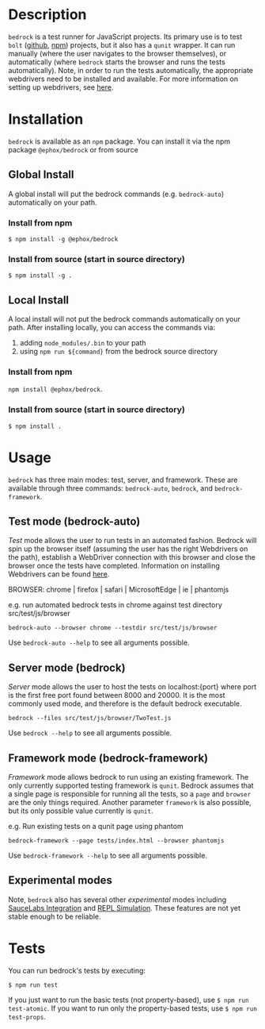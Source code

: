 # Description

`bedrock` is a test runner for JavaScript projects. Its primary use is to test `bolt` ([github](https://github.com/ephox/bolt), [npm](https://www.npmjs.com/package/@ephox/bolt)) projects, but it also has a `qunit` wrapper. It can run manually (where the user navigates to the browser themselves), or automatically (where `bedrock` starts the browser and runs the tests automatically). Note, in order to run the tests automatically, the appropriate webdrivers need to be installed and available. For more information on setting up webdrivers, see [here](https://www.npmjs.com/package/selenium-webdriver).

# Installation

`bedrock` is available as an `npm` package. You can install it via the npm package `@ephox/bedrock` or from source

## Global Install

A global install will put the bedrock commands (e.g. `bedrock-auto`) automatically on your path.

### Install from npm

`$ npm install -g @ephox/bedrock`

### Install from source (start in source directory)

`$ npm install -g .`



## Local Install

A local install will not put the bedrock commands automatically on your path. After installing locally, you can access the commands via:

1. adding `node_modules/.bin` to your path
2. using `npm run ${command}` from the bedrock source directory

### Install from npm

`npm install @ephox/bedrock`.

### Install from source (start in source directory)

`$ npm install .`


# Usage

`bedrock` has three main modes: test, server, and framework. These are available through three commands: `bedrock-auto`, `bedrock`, and `bedrock-framework`.

## Test mode (bedrock-auto)

*Test* mode allows the user to run tests in an automated fashion. Bedrock will spin up the browser itself (assuming the user has the right Webdrivers on the path), establish a WebDriver connection with this browser and close the browser once the tests have completed. Information on installing Webdrivers can be found [here](https://www.npmjs.com/package/selenium-webdriver).

BROWSER: chrome | firefox | safari | MicrosoftEdge | ie | phantomjs

e.g. run automated bedrock tests in chrome against test directory src/test/js/browser

`bedrock-auto --browser chrome --testdir src/test/js/browser`

Use `bedrock-auto --help` to see all arguments possible.

## Server mode (bedrock)

*Server* mode allows the user to host the tests on localhost:{port} where port is the first free port found between 8000 and 20000. It is the most commonly used mode, and therefore is the default bedrock executable.

`bedrock --files src/test/js/browser/TwoTest.js`

Use `bedrock --help` to see all arguments possible.

## Framework mode (bedrock-framework)

*Framework* mode allows bedrock to run using an existing framework. The only currently supported testing framework is `qunit`. Bedrock assumes that a single page is responsible for running all the tests, so a `page` and `browser` are the only things required. Another parameter `framework` is also possible, but its only possible value currently is `qunit`.

e.g. Run existing tests on a qunit page using phantom

`bedrock-framework --page tests/index.html --browser phantomjs`

Use `bedrock-framework --help` to see all arguments possible.


## Experimental modes

Note, `bedrock` also has several other *experimental* modes including [SauceLabs Integration](doc/saucelabs_modes.md) and [REPL Simulation](doc/repl_mode.md). These features are not yet stable enough to be reliable.

# Tests

You can run bedrock's tests by executing:

`$ npm run test`

If you just want to run the basic tests (not property-based), use `$ npm run test-atomic`. If you want to run only the property-based tests, use `$ npm run test-props`.
